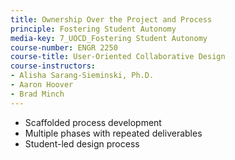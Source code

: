 ```yaml
---
title: Ownership Over the Project and Process
principle: Fostering Student Autonomy
media-key: 7_UOCD_Fostering Student Autonomy
course-number: ENGR 2250
course-title: User-Oriented Collaborative Design
course-instructors:
- Alisha Sarang-Sieminski, Ph.D.
- Aaron Hoover
- Brad Minch
---
```


* Scaffolded process development
* Multiple phases with repeated deliverables
* Student-led design process
